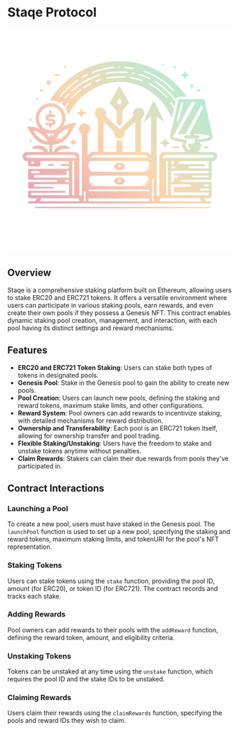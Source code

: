 # Staqe Protocol

<div style="text-align:center" align="center">
    <img src="https://raw.githubusercontent.com/staqeprotocol/v1-core/master/image.svg" width="600">
</div>

## Overview

Staqe is a comprehensive staking platform built on Ethereum, allowing users to stake ERC20 and ERC721 tokens. It offers a versatile environment where users can participate in various staking pools, earn rewards, and even create their own pools if they possess a Genesis NFT. This contract enables dynamic staking pool creation, management, and interaction, with each pool having its distinct settings and reward mechanisms.

## Features

- **ERC20 and ERC721 Token Staking**: Users can stake both types of tokens in designated pools.
- **Genesis Pool**: Stake in the Genesis pool to gain the ability to create new pools.
- **Pool Creation**: Users can launch new pools, defining the staking and reward tokens, maximum stake limits, and other configurations.
- **Reward System**: Pool owners can add rewards to incentivize staking, with detailed mechanisms for reward distribution.
- **Ownership and Transferability**: Each pool is an ERC721 token itself, allowing for ownership transfer and pool trading.
- **Flexible Staking/Unstaking**: Users have the freedom to stake and unstake tokens anytime without penalties.
- **Claim Rewards**: Stakers can claim their due rewards from pools they've participated in.

## Contract Interactions

### Launching a Pool

To create a new pool, users must have staked in the Genesis pool. The `launchPool` function is used to set up a new pool, specifying the staking and reward tokens, maximum staking limits, and tokenURI for the pool's NFT representation.

### Staking Tokens

Users can stake tokens using the `stake` function, providing the pool ID, amount (for ERC20), or token ID (for ERC721). The contract records and tracks each stake.

### Adding Rewards

Pool owners can add rewards to their pools with the `addReward` function, defining the reward token, amount, and eligibility criteria.

### Unstaking Tokens

Tokens can be unstaked at any time using the `unstake` function, which requires the pool ID and the stake IDs to be unstaked.

### Claiming Rewards

Users claim their rewards using the `claimRewards` function, specifying the pools and reward IDs they wish to claim.
